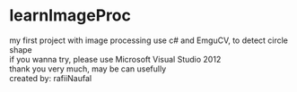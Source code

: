 # learnImageProc
my first project with image processing use c# and EmguCV, to detect circle shape
<br>
if you wanna try, please use Microsoft Visual Studio 2012
<br>
thank you very much, may be can usefully
<br>
created by: rafiiNaufal
